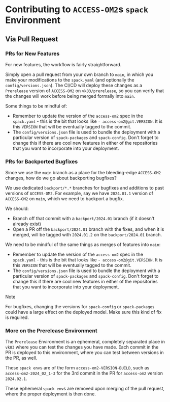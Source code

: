# Contributing to `ACCESS-OM2`s `spack` Environment

## Via Pull Request

### PRs for New Features

For new features, the workflow is fairly straightforward.

Simply open a pull request from your own branch to `main`, in which you make your modifications to the `spack.yaml` (and optionally the `config/versions.json`). The CI/CD will deploy these changes as a `Prerelease` version of `ACCESS-OM2` on `vk83/prerelease`, so you can verify that the changes will work before being merged formally into `main`.

Some things to be mindful of:

* Remember to update the version of the `access-om2` spec in the `spack.yaml` - this is the bit that looks like `- access-om2@git.VERSION`. It is this `VERSION` that will be eventually tagged to the commit.
* The `config/versions.json` file is used to bundle the deployment with a particular version of `spack-packages` and `spack-config`. Don't forget to change this if there are cool new features in either of the repositories that you want to incorporate into your deployment.

### PRs for Backported Bugfixes

Since we use the `main` branch as a place for the bleeding-edge `ACCESS-OM2` changes, how do we go about backporting bugfixes?

We use dedicated `backport/*.*` branches for bugfixes and additions to past versions of `ACCESS-OM2`. For example, say we have `2024.01.1` version of `ACCESS-OM2` on `main`, which we need to backport a bugfix.

We should:

* Branch off that commit with a `backport/2024.01` branch (if it doesn't already exist)
* Open a PR off the `backport/2024.01` branch with the fixes, and when it is merged, will be tagged with `2024.01.2` on the `backport/2024.01` branch.

We need to be mindful of the same things as merges of features into `main`:

* Remember to update the version of the `access-om2` spec in the `spack.yaml` - this is the bit that looks like `- access-om2@git.VERSION`. It is this `VERSION` that will be eventually tagged to the commit.
* The `config/versions.json` file is used to bundle the deployment with a particular version of `spack-packages` and `spack-config`. Don't forget to change this if there are cool new features in either of the repositories that you want to incorporate into your deployment.

> [!NOTE]
> For bugfixes, changing the versions for `spack-config` or `spack-packages` could have a large effect on the deployed model. Make sure this kind of fix is required.

### More on the Prerelease Environment

The `Prerelease` Environment is an ephemeral, completely separated place in `vk83` where you can test the changes you have made. Each commit in the PR is deployed to this environment, where you can test between versions in the PR, as well.

These `spack env`s are of the form `access-om2-VERSION-BUILD`, such as `access-om2-2024_02_1-3` for the 3rd commit in the PR for `access-om2` version `2024.02.1`.

These ephemeral `spack env`s are removed upon merging of the pull request, where the proper deployment is then done.
